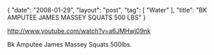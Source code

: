 {
   "date": "2008-01-29",
   "layout": "post",
   "tag": [
      "Water"
   ],
   "title": "BK AMPUTEE JAMES MASSEY SQUATS 500 LBS"
}

http://www.youtube.com/watch?v=a6JMHwj09nk  

Bk Amputee James Massey Squats 500lbs.